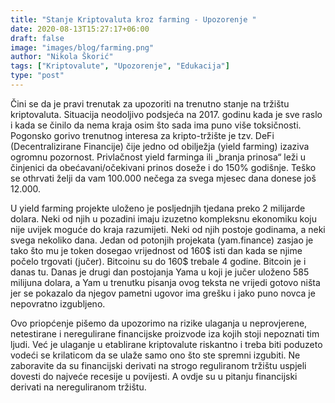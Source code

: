 ```yaml
---
title: "Stanje Kriptovaluta kroz farming - Upozorenje "
date: 2020-08-13T15:27:17+06:00
draft: false
image: "images/blog/farming.png"
author: "Nikola Škorić"
tags: ["Kriptovalute", "Upozorenje", "Edukacija"]
type: "post"
---
```


Čini se da je pravi trenutak za upozoriti na trenutno stanje na tržištu kriptovaluta. Situacija neodoljivo podsjeća na 2017. godinu kada je sve raslo i kada se činilo da nema kraja osim što sada ima puno više toksičnosti. Pogonsko gorivo trenutnog interesa za kripto-tržište je tzv. DeFi (Decentralizirane Financije) čije jedno od obilježja (yield farming) izaziva ogromnu pozornost. Privlačnost yield farminga ili „branja prinosa“ leži u činjenici da obećavani/očekivani prinos doseže i do 150% godišnje. Teško se othrvati želji da vam 100.000 nečega za svega mjesec dana donese još 12.000.

U yield farming projekte uloženo je posljednjih tjedana preko 2 milijarde dolara. Neki od njih u pozadini imaju izuzetno kompleksnu ekonomiku koju nije uvijek moguće do kraja razumijeti. Neki od njih postoje godinama, a neki svega nekoliko dana. Jedan od potonjih projekata (yam.finance) zasjao je tako što mu je token dosegao vrijednost od 160$ isti dan kada se njime počelo trgovati (jučer). Bitcoinu su do 160$ trebale 4 godine. Bitcoin je i danas tu. Danas je drugi dan postojanja Yama u koji je jučer uloženo 585 milijuna dolara, a Yam u trenutku pisanja ovog teksta ne vrijedi gotovo ništa jer se pokazalo da njegov pametni ugovor ima grešku i jako puno novca je nepovratno izgubljeno.

Ovo priopćenje pišemo da upozorimo na rizike ulaganja u neprovjerene, netestirane i neregulirane financijske proizvode iza kojih stoji nepoznati tim ljudi. Već je ulaganje u etablirane kriptovalute riskantno i treba biti poduzeto vodeći se krilaticom da se ulaže samo ono što ste spremni izgubiti. Ne zaboravite da su financijski derivati na strogo reguliranom tržištu uspjeli dovesti do najveće recesije u povijesti. A ovdje su u pitanju financijski derivati na nereguliranom tržištu.
